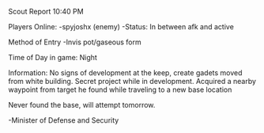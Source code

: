 Scout Report
10:40 PM

Players Online:
-spyjoshx (enemy)
    -Status: In between afk and active 

Method of Entry
-Invis pot/gaseous form 

Time of Day in game: Night 

Information: No signs of development at the keep, create gadets moved from white building. Secret project while in development. Acquired a nearby waypoint from target he found while traveling to a new base location 

Never found the base, will attempt tomorrow. 

-Minister of Defense and Security
